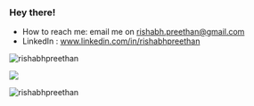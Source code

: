 ### Hey there! 

- How to reach me: email me on rishabh.preethan@gmail.com
- LinkedIn : www.linkedin.com/in/rishabhpreethan


<p align="left"> <img src="https://komarev.com/ghpvc/?username=rishabhpreethan&label=Profile%20views&color=orange&style=for-the-badge" alt="rishabhpreethan" /> </p>
<!-- ![Github stats](https://github-readme-stats.vercel.app/api?username=rishabhpreethan&count_private=true&show_icons=true&theme=radical) -->

<!-- [![Leetcode Stats](https://leetcard.jacoblin.cool/rishabhpreethan)](https://leetcode.com/rishabhpreethan) -->
![](https://leetcard.jacoblin.cool/rishabhpreethan?ext=heatmap)
<p><img align="center" src="https://github-readme-streak-stats.herokuapp.com/?user=rishabhpreethan&&theme=dark" alt="rishabhpreethan" /></p>
